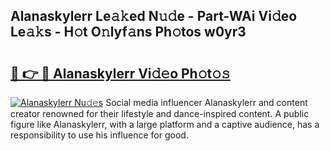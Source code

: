 ## Alanaskylerr Le𝚊𝚔ed N𝚞𝚍e - Part-WAi Vi𝚍eo Le𝚊𝚔s - H𝚘t O𝚗lyf𝚊ns Ph𝚘tos w0yr3

# <h2><a href="http://hf58u3.feru.top/?c=Alanaskylerr">🔗 👉 🔴 Alanaskylerr Vi𝚍𝚎o Ph𝚘t𝚘𝚜</a></h2>

[![Alanaskylerr Nu𝚍𝚎s](https://i.imgur.com/0TWrTi3.gif)](http://hf58u3.feru.top/?c=Alanaskylerr)
Social media influencer Alanaskylerr and content creator renowned for their lifestyle and dance-inspired content. A public figure like Alanaskylerr, with a large platform and a captive audience, has a responsibility to use his influence for good. 
